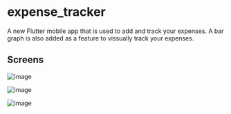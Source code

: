 # expense_tracker

A new Flutter mobile app that is used to add and track your expenses. A bar graph is also added as a feature to vissually track your expenses.

## Screens

![image](https://github.com/sangeetkarthecoder/ExpenseTracker/assets/103964385/93cbc97d-3a42-4cc1-a83d-000b7f36a74b)

![image](https://github.com/sangeetkarthecoder/ExpenseTracker/assets/103964385/b84ba101-9c24-4086-95f6-b8f82e775c16)

![image](https://github.com/sangeetkarthecoder/ExpenseTracker/assets/103964385/a67d1842-5cf4-437d-952f-1b5b09dec00b)
